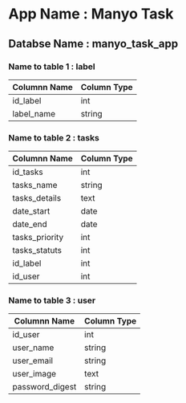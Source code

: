 # App Name : Manyo Task 

## Databse Name : manyo_task_app

### Name to table 1 :  label

Columnn Name | Column Type
------------ | -------------
id_label     | int
label_name   | string

### Name to table 2 :  tasks

Columnn Name  | Column Type
------------- | -------------
id_tasks      | int
tasks_name    | string
tasks_details | text
date_start    | date
date_end      | date
tasks_priority| int
tasks_statuts | int
id_label      | int
id_user       | int


### Name to table 3 :  user

Columnn Name   | Column Type
-------------- | -------------
id_user        | int
user_name      | string
user_email     | string
user_image     | text
password_digest| string